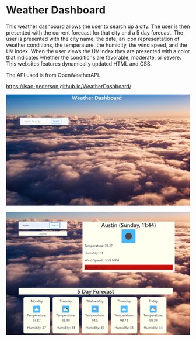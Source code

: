 # Weather Dashboard

This weather dashboard allows the user to search up a city. The user is then presented with the current forecast for that city and a 5 day forecast.
The user is presented with the city name, the date, an icon representation of weather conditions, the temperature, the humidity, the wind speed, and the UV 
index. When the user views the UV index they are presented with a color that indicates whether the conditions are favorable, moderate, or severe.
This websites features dynamically updated HTML and CSS.

The API used is from OpenWeatherAPI. 

https://isac-pederson.github.io/WeatherDashboard/

![](images/weather2.PNG)

![](images/weather.PNG)
